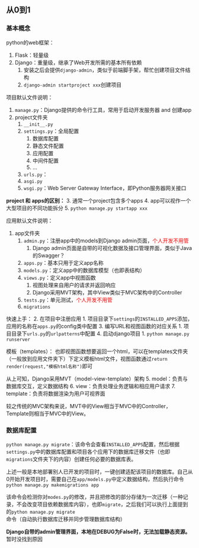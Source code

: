 ## 从0到1

### 基本概念
python的web框架：
1. Flask：轻量级
2. Django：重量级，继承了Web开发所需的基本所有依赖
	1. 安装之后会提供`django-admin`，类似于前端脚手架，帮忙创建项目文件结构
	2. `django-admin startproject xxx`创建项目

项目默认文件说明：
1. `manage.py`：Django提供的命令行工具，常用于启动开发服务器 and 创建app
2. project文件夹
	1. `__init__.py`
	2. `settings.py`：全局配置
		1. 数据库配置
		2. 静态文件配置
		3. 应用配置
		4. 中间件配置
		5. ...
	3. `urls.py`：
	4. `asgi.py`
	5. `wsgi.py`：Web Server Gateway Interface，即Python服务器网关接口

**project 和 apps的区别：**
3. 通常一个project包含多个apps
4. app可以视作一个大型项目的不同功能拆分
5. `python manage.py startapp xxx`

应用默认文件说明：
1. app文件夹
	1. `admin.py`：注册app中的models到Django admin页面，<font color="#ff0000">个人开发不用管</font>
		1. Django admin页面是自带的可视化数据及接口管理界面，类似于Java的Swagger？
	2. `apps.py`：基本只用于定义app名称
	3. `models.py`：定义app中的数据库模型（也即表结构）
	4. `views.py`：定义app中视图函数
		1. 视图处理来自用户的请求并返回响应
		2. Django采用MVT架构，其中View类似于MVC架构中的Controller
	5. `tests.py`：单元测试，<font color="#ff0000">个人开发不用管</font>
	6. `migrations`

快速上手：
2. 在项目中注册应用
	1. 项目目录下`settings`的`INSTALLED_APPS`添加，应用的名称在`apps.py`的config类中配置
3. 编写URL和视图函数的对应关系
	1. 项目目录下`urls.py`的`urlpatterns`中配置
4. 启动django项目
	1. `python manage.py runserver`

模板（templates）：
也即视图函数想要返回一个html，可以在templates文件夹（一般放到应用文件夹下）下定义模板html文件，视图函数通过`return render(request,"模板html名称")`即可

从上可知，Django采用MVT（model-view-template）架构
5. model：负责与数据库交互，定义数据结构
6. view：负责处理业务逻辑和相应用户请求
7. template：负责将数据渲染为用户可视界面

较之传统的MVC架构来说，MVT中的View相当于MVC中的Controller，Template则相当于MVC中的View。

### 数据库配置

`python manage.py migrate`：该命令会查看`INSTALLED_APPS`配置，然后根据`settings.py`中的数据库配置和项目各个应用下的数据库迁移文件（也即`migrations`文件夹下的内容）创建任何必要的数据库表。

上述一般是本地部署别人已开发的项目时，一键创建适配该项目的数据库。自己从0开始开发项目时，需要自己在`app/models.py`中定义数据结构，然后执行命令`python manage.py makemigrations app`

该命令会检测你对`modes.py`的修改，并且把修改的部分存储为一次迁移（一种记录，不会改变项目依赖数据库内容），也即`migrate`，之后我们可以执行上面提到的`python manage.py migrate`命令（自动执行数据库迁移并同步管理数据库结构）

**Django自带的admin管理界面，本地在DEBUG为False时，无法加载静态资源。**
暂时没找到原因
